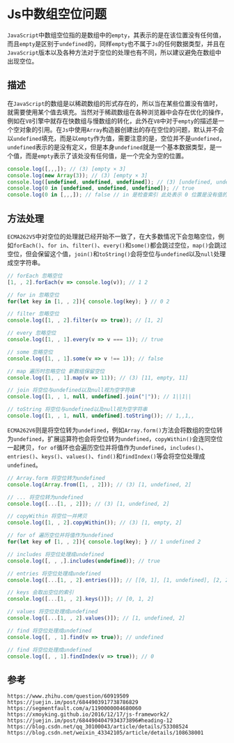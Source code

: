 # Js中数组空位问题
`JavaScript`中数组空位指的是数组中的`empty`，其表示的是在该位置没有任何值，而且`empty`是区别于`undefined`的，同样`empty`也不属于`Js`的任何数据类型，并且在`JavaScript`版本以及各种方法对于空位的处理也有不同，所以建议避免在数组中出现空位。

## 描述
在`JavaScript`的数组是以稀疏数组的形式存在的，所以当在某些位置没有值时，就需要使用某个值去填充。当然对于稀疏数组在各种浏览器中会存在优化的操作，例如在`V8`引擎中就存在快数组与慢数组的转化，此外在`V8`中对于`empty`的描述是一个空对象的引用。在`Js`中使用`Array`构造器创建出的存在空位的问题，默认并不会以`undefined`填充，而是以`empty`作为值，需要注意的是，空位并不是`undefined`，`undefined`表示的是没有定义，但是本身`undefined`就是一个基本数据类型，是一个值，而是`empty`表示了该处没有任何值，是一个完全为空的位置。

```javascript
console.log([,,,]); // (3) [empty × 3]
console.log(new Array(3)); // (3) [empty × 3]
console.log([undefined, undefined, undefined]); // (3) [undefined, undefined, undefined]
console.log(0 in [undefined, undefined, undefined]); // true
console.log(0 in [,,,]); // false // in 是检查索引 此处表示 0 位置是没有值的
```

## 方法处理
`ECMA262V5`中对空位的处理就已经开始不一致了，在大多数情况下会忽略空位，例如`forEach()`、`for in`、`filter()`、`every()`和`some()`都会跳过空位，`map()`会跳过空位，但会保留这个值，`join()`和`toString()`会将空位与`undefined`以及`null`处理成空字符串。

```javascript
// forEach 忽略空位
[1, , 2].forEach(v => console.log(v)); // 1 2

// for in 忽略空位
for(let key in [1, , 2]){ console.log(key); } // 0 2

// filter 忽略空位
console.log([1, , 2].filter(v => true)); // [1, 2]

// every 忽略空位
console.log([1, , 1].every(v => v === 1)); // true

// some 忽略空位
console.log([1, , 1].some(v => v !== 1)); // false

// map 遍历时忽略空位 新数组保留空位
console.log([1, , 1].map(v => 11)); // (3) [11, empty, 11]

// join 将空位与undefined以及null视为空字符串
console.log([1, , 1, null, undefined].join("|")); // 1||1||

// toString 将空位与undefined以及null视为空字符串
console.log([1, , 1, null, undefined].toString()); // 1,,1,,
```

`ECMA262V6`则是将空位转为`undefined`，例如`Array.form()`方法会将数组的空位转为`undefined`，扩展运算符也会将空位转为`undefined`，`copyWithin()`会连同空位一起拷贝，`for of`循环也会遍历空位并将值作为`undefined`，`includes()`、`entries()`、`keys()`、`values()`、`find()`和`findIndex()`等会将空位处理成`undefined`。

```javascript
// Array.form 将空位转为undefined
console.log(Array.from([1, , 2])); // (3) [1, undefined, 2]

// ... 将空位转为undefined
console.log([...[1, , 2]]); // (3) [1, undefined, 2]

// copyWithin 将空位一并拷贝
console.log([1, , 2].copyWithin()); // (3) [1, empty, 2]

// for of 遍历空位并将值作为undefined
for(let key of [1, , 2]){ console.log(key); } // 1 undefined 2

// includes 将空位处理成undefined
console.log([, , ,].includes(undefined)); // true

// entries 将空位处理成undefined
console.log([...[1, , 2].entries()]); // [[0, 1], [1, undefined], [2, 2]]

// keys 会取出空位的索引
console.log([...[1, , 2].keys()]); // [0, 1, 2]

// values 将空位处理成undefined
console.log([...[1, , 2].values()]); // [1, undefined, 2]

// find 将空位处理成undefined
console.log([, , 1].find(v => true)); // undefined

// find 将空位处理成undefined
console.log([, , 1].findIndex(v => true)); // 0
```




## 参考

```
https://www.zhihu.com/question/60919509
https://juejin.im/post/6844903917738786829
https://segmentfault.com/a/1190000004680060
https://xmoyking.github.io/2016/12/17/js-framework2/
https://juejin.im/post/6844904047934373896#heading-12
https://blog.csdn.net/qq_30100043/article/details/53308524
https://blog.csdn.net/weixin_43342105/article/details/108638001
```
